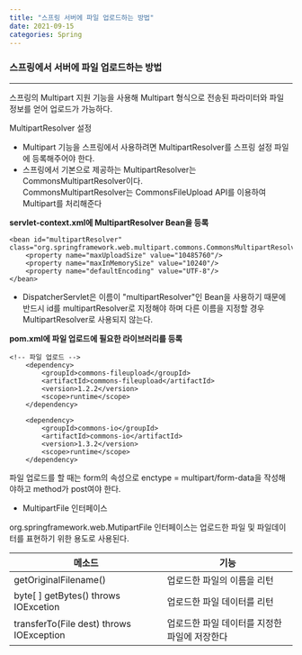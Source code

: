 ```yaml
---
title: "스프링 서버에 파일 업로드하는 방법"
date: 2021-09-15
categories: Spring
---
```

### 스프링에서 서버에 파일 업로드하는 방법

---

스프링의 Multipart 지원 기능을 사용해 Multipart 형식으로 전송된 파라미터와 
파일 정보를 얻어 업로드가 가능하다.

MultipartResolver 설정

- Multipart 기능을 스프링에서 사용하려면 MultipartResolver를
스프링 설정 파일에 등록해주어야 한다.
- 스프링에서 기본으로 제공하는 MultipartResolver는 CommonsMultipartResolver이다.  
CommonsMultipartResolver는 CommonsFileUpload API를 이용하여 Multipart를 처리해준다

__servlet-context.xml에 MultipartResolver Bean을 등록__
```
<bean id="multipartResolver" class="org.springframework.web.multipart.commons.CommonsMultipartResolver">
	<property name="maxUploadSize" value="10485760"/>
	<property name="maxInMemorySize" value="10240"/>
	<property name="defaultEncoding" value="UTF-8"/>
</bean>
```

- DispatcherServlet은 이름이 "multipartResolver"인 Bean을 사용하기 때문에 
반드시 id를 multipartResolver로 지정해야 하며 다른 이름을 지정할 경우
MultipartResolver로 사용되지 않는다.

__pom.xml에 파일 업로드에 필요한 라이브러리를 등록__

```
<!-- 파일 업로드 -->
    <dependency>
        <groupId>commons-fileupload</groupId>
        <artifactId>commons-fileupload</artifactId>
        <version>1.2.2</version>
        <scope>runtime</scope>
    </dependency>       
        
    <dependency>
        <groupId>commons-io</groupId>
        <artifactId>commons-io</artifactId>
        <version>1.3.2</version>
        <scope>runtime</scope>
    </dependency>      
```

파일 업로드를 할 때는 form의 속성으로 enctype = multipart/form-data을 작성해야하고 
method가 post여야 한다.

- MultipartFile 인터페이스

org.springframework.web.MutipartFile 인터페이스는 업로드한 파일 및 파일데이터를
표현하기 위한 용도로 사용된다.

메소드 | 기능
--- | ---
getOriginalFilename() | 업로드한 파일의 이름을 리턴
byte[ ] getBytes() throws IOExcetion | 업로드한 파일 데이터를 리턴
transferTo(File dest) throws IOException | 업로드한 파일 데이터를 지정한 파일에 저장한다